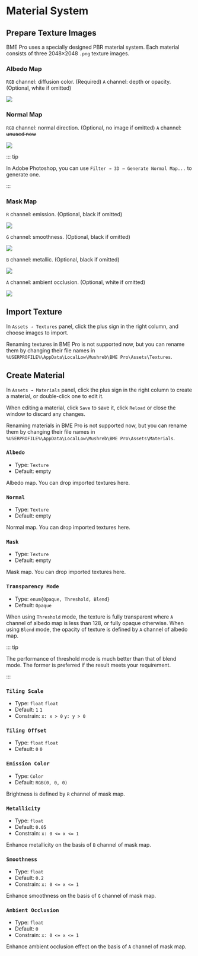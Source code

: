 # Material System

## Prepare Texture Images

BME Pro uses a specially designed PBR material system. Each material consists of three 2048×2048 `.png` texture images.

### Albedo Map

`RGB` channel: diffusion color. (Required)
`A` channel: depth or opacity. (Optional, white if omitted)

![](/images/texture-albedo.jpg)

### Normal Map

`RGB` channel: normal direction. (Optional, no image if omitted)
`A` channel: ~~unused now~~

![](/images/texture-normal.jpg)

::: tip

In Adobe Photoshop, you can use `Filter → 3D → Generate Normal Map...` to generate one.

:::

### Mask Map

`R` channel: emission. (Optional, black if omitted)

![](/images/texture-mask-r.jpg)

`G` channel: smoothness. (Optional, black if omitted)

![](/images/texture-mask-g.jpg)

`B` channel: metallic. (Optional, black if omitted)

![](/images/texture-mask-b.jpg)

`A` channel: ambient occlusion. (Optional, white if omitted)

![](/images/texture-mask-a.jpg)

## Import Texture

In `Assets → Textures` panel, click the plus sign in the right column, and choose images to import.

Renaming textures in BME Pro is not supported now, but you can rename them by changing their file names in `%USERPROFILE%\AppData\LocalLow\Mushreb\BME Pro\Assets\Textures`.

## Create Material

In `Assets → Materials` panel, click the plus sign in the right column to create a material, or double-click one to edit it.

When editing a material, click `Save` to save it, click `Reload` or close the window to discard any changes.

Renaming materials in BME Pro is not supported now, but you can rename them by changing their file names in `%USERPROFILE%\AppData\LocalLow\Mushreb\BME Pro\Assets\Materials`.

### `Albedo`

- Type: `Texture`
- Default: empty

Albedo map. You can drop imported textures here.

### `Normal`

- Type: `Texture`
- Default: empty

Normal map. You can drop imported textures here.

### `Mask`

- Type: `Texture`
- Default: empty

Mask map. You can drop imported textures here.

### `Transparency Mode`

- Type: `enum{Opaque, Threshold, Blend}`
- Default: `Opaque`

When using `Threshold` mode, the texture is fully transparent where `A` channel of albedo map is less than 128, or fully opaque otherwise. When using `Blend` mode, the opacity of texture is defined by `A` channel of albedo map.

::: tip

The performance of threshold mode is much better than that of blend mode. The former is preferred if the result meets your requirement.

:::

### `Tiling Scale`

- Type: `float` `float` 
- Default: `1` `1`
- Constrain: `x: x > 0` `y: y > 0`

### `Tiling Offset`

- Type: `float` `float`
- Default: `0` `0`

### `Emission Color`

- Type: `Color`
- Default: `RGB(0, 0, 0)`

Brightness is defined by `R` channel of mask map.

### `Metallicity`

- Type: `float`
- Default: `0.05`
- Constrain: `x: 0 <= x <= 1`

Enhance metallicity on the basis of `B` channel of mask map.

### `Smoothness`

- Type: `float`
- Default: `0.2`
- Constrain: `x: 0 <= x <= 1`

Enhance smoothness on the basis of `G` channel of mask map.

### `Ambient Occlusion`

- Type: `float`
- Default: `0`
- Constrain: `x: 0 <= x <= 1`

Enhance ambient occlusion effect on the basis of `A` channel of mask map.

